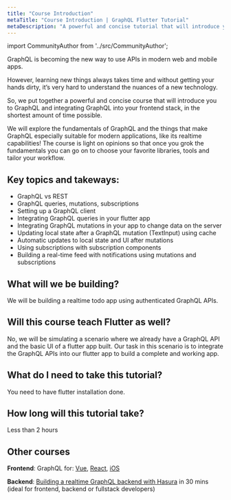 ```yaml
---
title: "Course Introduction"
metaTitle: "Course Introduction | GraphQL Flutter Tutorial"
metaDescription: "A powerful and concise tutorial that will introduce you to GraphQL and integrating GraphQL into your Flutter app with graphql_flutter package, in the shortest amount of time possible."
---
```


import CommunityAuthor from '../src/CommunityAuthor';

GraphQL is becoming the new way to use APIs in modern web and mobile apps.

However, learning new things always takes time and without getting your hands dirty, it’s very hard to understand the nuances of a new technology.

So, we put together a powerful and concise course that will introduce you to GraphQL and integrating GraphQL into your frontend stack, in the shortest amount of time possible.

We will explore the fundamentals of GraphQL and the things that make GraphQL especially suitable for modern applications, like its realtime capabilities! The course is light on opinions so that once you grok the fundamentals you can go on to choose your favorite libraries, tools and tailor your workflow.

## Key topics and takeways:

- GraphQL vs REST
- GraphQL queries, mutations, subscriptions
- Setting up a GraphQL client
- Integrating GraphQL queries in your flutter app
- Integrating GraphQL mutations in your app to change data on the server
- Updating local state after a GraphQL mutation (TextInput) using cache
- Automatic updates to local state and UI after mutations
- Using subscriptions with subscription components
- Building a real-time feed with notifications using mutations and subscriptions

## What will we be building?

We will be building a realtime todo app using authenticated GraphQL APIs.

## Will this course teach Flutter as well?

No, we will be simulating a scenario where we already have a GraphQL API and the basic UI of a flutter app built. Our task in this scenario is to integrate the GraphQL APIs into our flutter app to build a complete and working app.

## What do I need to take this tutorial?

You need to have flutter installation done.

## How long will this tutorial take?

Less than 2 hours

## Other courses

**Frontend**: GraphQL for: [Vue](https://hasura.io/learn/graphql/vue), [React](https://hasura.io/learn/graphql/react), [iOS](https://hasura.io/learn/graphql/ios)

**Backend**: [Building a realtime GraphQL backend with Hasura](https://hasura.io/learn/graphql/hasura) in 30 mins (ideal for frontend, backend or fullstack developers)

<CommunityAuthor 
    name="Raja Jain"
    imageUrl="https://graphql-engine-cdn.hasura.io/learn-hasura/assets/graphql-flutter/author.png"
    twitterUrl="https://twitter.com/rajajain08"
    githubUrl="https://github.com/rajajain08"
    description="Software Engineer / Flutter Developer at GeekyAnts. Raja is very passionate about Open Source in Flutter, leading him to take part in various contributions, contests and experiments. His experience in flutter has helped him to attend various technical events."
/>

